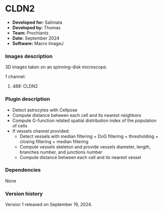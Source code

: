 # CLDN2

* **Developed for:** Salimata
* **Developed by:** Thomas
* **Team:** Prochiantz
* **Date:** September 2024
* **Software:** Macro ImageJ


### Images description

3D images taken on an spinning-disk microscope.

1 channel:
  1. *488:* CLDN2
     
### Plugin description

* Detect astrocytes with Cellpose
* Compute distance between each cell and its nearest neighbors
* Compute G-function related spatial distribution index of the population of cells
* If vessels channel provided:
  * Detect vessels with median filtering + DoG filtering + thresholding + closing filtering + median filtering
  * Compute vessels skeleton and provide vessels diameter, length, branches number, and junctions number
  * Compute distance between each cell and its nearest vessel


### Dependencies

None

### Version history

Version 1 released on September 19, 2024.
